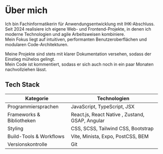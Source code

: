 # Über mich

Ich bin Fachinformatikerin für Anwendungsentwicklung mit IHK-Abschluss.  
Seit 2024 realisiere ich eigene Web- und Frontend-Projekte, in denen ich moderne Technologien und agile Arbeitsweisen kombiniere.  
Mein Fokus liegt auf intuitiven, performanten Benutzeroberflächen und modularen Code-Architekturen.

Meine Projekte sind stets mit klarer Dokumentation versehen, sodass der Einstieg mühelos gelingt.  
Mein Code ist kommentiert, sodass er sich auch noch in ein paar Monaten nachvollziehen lässt.

## Tech Stack

| Kategorie               | Technologien                                      |
|-------------------------|---------------------------------------------------|
| Programmiersprachen     | JavaScript, TypeScript, JSX                       |
| Frameworks & Bibliotheken | React.js, React Native , Zustand, GSAP, Angular |
| Styling                 | CSS, SCSS, Tailwind CSS, Bootstrap                |
| Build-Tools & Workflows | Vite, Minista, Expo, PostCSS, BEM                 |
| Versionskontrolle       | Git                                               |

